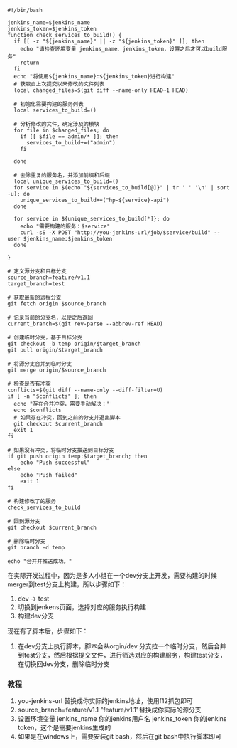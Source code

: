 ```shell
#!/bin/bash

jenkins_name=$jenkins_name
jenkins_token=$jenkins_token
function check_services_to_build() {
  if [[ -z "${jenkins_name}" || -z "${jenkins_token}" ]]; then
    echo "请检查环境变量 jenkins_name、jenkins_token，设置之后才可以build服务"
    return
  fi
  echo "将使用${jenkins_name}:${jenkins_token}进行构建"
  # 获取自上次提交以来修改的文件列表
  local changed_files=$(git diff --name-only HEAD~1 HEAD)

  # 初始化需要构建的服务列表
  local services_to_build=()

  # 分析修改的文件，确定涉及的模块
  for file in $changed_files; do
    if [[ $file == admin/* ]]; then
      services_to_build+=("admin")
    fi

  done

  # 去除重复的服务名，并添加前缀和后缀
  local unique_services_to_build=()
  for service in $(echo "${services_to_build[@]}" | tr ' ' '\n' | sort -u); do
    unique_services_to_build+=("hp-${service}-api")
  done

  for service in ${unique_services_to_build[*]}; do
    echo "需要构建的服务：$service"
    curl -sS -X POST "http://you-jenkins-url/job/$service/build" --user $jenkins_name:$jenkins_token
  done

}

# 定义源分支和目标分支
source_branch=feature/v1.1
target_branch=test

# 获取最新的远程分支
git fetch origin $source_branch

# 记录当前的分支名，以便之后返回
current_branch=$(git rev-parse --abbrev-ref HEAD)

# 创建临时分支，基于目标分支
git checkout -b temp origin/$target_branch
git pull origin/$target_branch

# 将源分支合并到临时分支
git merge origin/$source_branch

# 检查是否有冲突
conflicts=$(git diff --name-only --diff-filter=U)
if [ -n "$conflicts" ]; then
  echo "存在合并冲突，需要手动解决："
  echo $conflicts
  # 如果存在冲突，回到之前的分支并退出脚本
  git checkout $current_branch
  exit 1
fi

# 如果没有冲突，将临时分支推送到目标分支
if git push origin temp:$target_branch; then
    echo "Push successful"
else
    echo "Push failed"
    exit 1
fi

# 构建修改了的服务
check_services_to_build

# 回到源分支
git checkout $current_branch

# 删除临时分支
git branch -d temp

echo "合并并推送成功。"

```

在实际开发过程中，因为是多人小组在一个dev分支上开发，需要构建的时候merger到test分支上构建，所以步骤如下： 
1. dev -> test
2. 切换到jenkens页面，选择对应的服务执行构建
3. 构建dev分支

现在有了脚本后，步骤如下：
1. 在dev分支上执行脚本，脚本会从orgin/dev 分支拉一个临时分支，然后合并到test分支，然后根据提交文件，进行筛选对应的构建服务，构建test分支，在切换回dev分支，删除临时分支

### 教程
1. you-jenkins-url 替换成你实际的jenkins地址，使用f12抓包即可
2. source_branch=feature/v1.1 "feature/v1.1"替换成你实际的源分支
3. 设置环境变量
jenkins_name 你的jenkins用户名
jenkins_token  你的jenkins token，这个是需要jenkins生成的
4. 如果是在windows上，需要安装git bash，然后在git bash中执行脚本即可